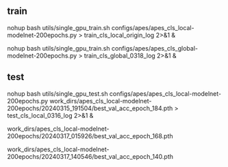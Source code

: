 ## train
nohup bash utils/single_gpu_train.sh configs/apes/apes_cls_local-modelnet-200epochs.py > train_cls_local_origin_log 2>&1 &

nohup bash utils/single_gpu_train.sh configs/apes/apes_cls_global-modelnet-200epochs.py > train_cls_global_0318_log 2>&1 &

## test
nohup bash utils/single_gpu_test.sh configs/apes/apes_cls_local-modelnet-200epochs.py work_dirs/apes_cls_local-modelnet-200epochs/20240315_191504/best_val_acc_epoch_184.pth > test_cls_local_0316_log 2>&1 &

work_dirs/apes_cls_local-modelnet-200epochs/20240317_015926/best_val_acc_epoch_168.pth

work_dirs/apes_cls_local-modelnet-200epochs/20240317_140546/best_val_acc_epoch_140.pth